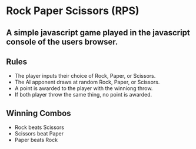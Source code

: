# Rock Paper Scissors (RPS)

## A simple javascript game played in the javascript console of the users browser. 

## Rules 

- The player inputs their choice of Rock, Paper, or Scissors. 
- The AI apponent draws at random Rock, Paper, or Scissors.
- A point is awarded to the player with the winniong throw.
- If both player throw the same thing, no point is awarded. 

## Winning Combos

- Rock beats Scissors
- Scissors beat Paper
- Paper beats Rock

